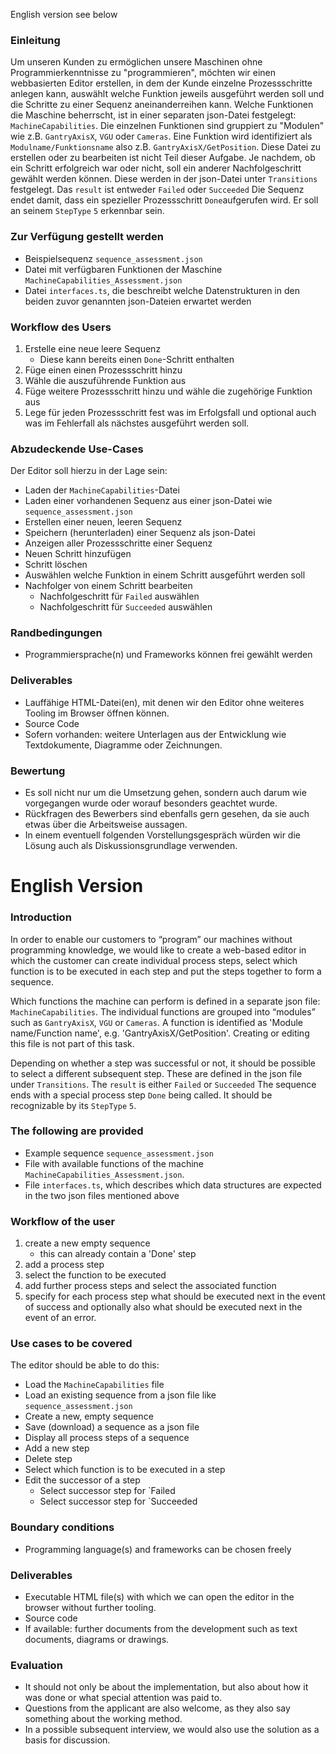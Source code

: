 English version see below

### Einleitung

Um unseren Kunden zu ermöglichen unsere Maschinen ohne Programmierkenntnisse zu "programmieren", möchten wir einen webbasierten Editor erstellen, in dem der Kunde einzelne Prozessschritte anlegen kann, auswählt welche Funktion jeweils ausgeführt werden soll und die Schritte zu einer Sequenz aneinanderreihen kann.
Welche Funktionen die Maschine beherrscht, ist in einer separaten json-Datei festgelegt: `MachineCapabilities`. Die einzelnen Funktionen sind gruppiert zu "Modulen" wie z.B. `GantryAxisX`, `VGU` oder `Cameras`. Eine Funktion wird identifiziert als `Modulname/Funktionsname` also z.B. `GantryAxisX/GetPosition`. Diese Datei zu erstellen oder zu bearbeiten ist nicht Teil dieser Aufgabe.
Je nachdem, ob ein Schritt erfolgreich war oder nicht, soll ein anderer Nachfolgeschritt gewählt werden können. Diese werden in der json-Datei unter `Transitions` festgelegt. Das `result` ist entweder `Failed` oder `Succeeded`
Die Sequenz endet damit, dass ein spezieller Prozessschritt `Done`aufgerufen wird. Er soll an seinem `StepType` `5` erkennbar sein.

### Zur Verfügung gestellt werden

- Beispielsequenz `sequence_assessment.json`
- Datei mit verfügbaren Funktionen der Maschine `MachineCapabilities_Assessment.json`
- Datei `interfaces.ts`, die beschreibt welche Datenstrukturen in den beiden zuvor genannten json-Dateien erwartet werden

### Workflow des Users

1. Erstelle eine neue leere Sequenz
   - Diese kann bereits einen `Done`-Schritt enthalten
2. Füge einen einen Prozessschritt hinzu
3. Wähle die auszuführende Funktion aus
4. Füge weitere Prozessschritt hinzu und wähle die zugehörige Funktion aus
5. Lege für jeden Prozessschritt fest was im Erfolgsfall und optional auch was im Fehlerfall als nächstes ausgeführt werden soll.

### Abzudeckende Use-Cases

Der Editor soll hierzu in der Lage sein:

- Laden der `MachineCapabilities`-Datei
- Laden einer vorhandenen Sequenz aus einer json-Datei wie `sequence_assessment.json`
- Erstellen einer neuen, leeren Sequenz
- Speichern (herunterladen) einer Sequenz als json-Datei
- Anzeigen aller Prozessschritte einer Sequenz
- Neuen Schritt hinzufügen
- Schritt löschen
- Auswählen welche Funktion in einem Schritt ausgeführt werden soll
- Nachfolger von einem Schritt bearbeiten
  - Nachfolgeschritt für `Failed` auswählen
  - Nachfolgeschritt für `Succeeded` auswählen

### Randbedingungen

- Programmiersprache(n) und Frameworks können frei gewählt werden

### Deliverables

- Lauffähige HTML-Datei(en), mit denen wir den Editor ohne weiteres Tooling im Browser öffnen können.
- Source Code
- Sofern vorhanden: weitere Unterlagen aus der Entwicklung wie Textdokumente, Diagramme oder Zeichnungen.

### Bewertung

- Es soll nicht nur um die Umsetzung gehen, sondern auch darum wie vorgegangen wurde oder worauf besonders geachtet wurde.
- Rückfragen des Bewerbers sind ebenfalls gern gesehen, da sie auch etwas über die Arbeitsweise aussagen.
- In einem eventuell folgenden Vorstellungsgespräch würden wir die Lösung auch als Diskussionsgrundlage verwenden.

# English Version

### Introduction

In order to enable our customers to “program” our machines without programming knowledge,
we would like to create a web-based editor in which the customer
can create individual process steps, select which function is to be executed
in each step and put the steps together to form a sequence.

Which functions the machine can perform is defined in a separate json file: `MachineCapabilities`.
The individual functions are grouped into “modules” such as `GantryAxisX`, `VGU` or `Cameras`.
A function is identified as 'Module name/Function name', e.g. 'GantryAxisX/GetPosition'.
Creating or editing this file is not part of this task.

Depending on whether a step was successful or not, it should be possible to select a different
subsequent step. These are defined in the json file under `Transitions`. The `result` is either `Failed` or `Succeeded`
The sequence ends with a special process step `Done` being called. It should be recognizable by its `StepType` `5`.

### The following are provided

- Example sequence `sequence_assessment.json`
- File with available functions of the machine `MachineCapabilities_Assessment.json`.
- File `interfaces.ts`, which describes which data structures are expected in the two json files mentioned above

### Workflow of the user

1. create a new empty sequence
   - this can already contain a 'Done' step
2. add a process step
3. select the function to be executed
4. add further process steps and select the associated function
5. specify for each process step what should be executed next in the event of success and optionally also what should be executed next in the event of an error.

### Use cases to be covered

The editor should be able to do this:

- Load the `MachineCapabilities` file
- Load an existing sequence from a json file like `sequence_assessment.json`
- Create a new, empty sequence
- Save (download) a sequence as a json file
- Display all process steps of a sequence
- Add a new step
- Delete step
- Select which function is to be executed in a step
- Edit the successor of a step
  - Select successor step for `Failed
  - Select successor step for `Succeeded

### Boundary conditions

- Programming language(s) and frameworks can be chosen freely

### Deliverables

- Executable HTML file(s) with which we can open the editor in the browser without further tooling.
- Source code
- If available: further documents from the development such as text documents, diagrams or drawings.

### Evaluation

- It should not only be about the implementation, but also about how it was done or what special attention was paid to.
- Questions from the applicant are also welcome, as they also say something about the working method.
- In a possible subsequent interview, we would also use the solution as a basis for discussion.

